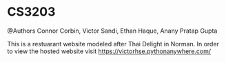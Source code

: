 # CS3203
@Authors Connor Corbin, Victor Sandi, Ethan Haque, Anany Pratap Gupta

This is a restuarant website modeled after Thai Delight in Norman. In order to view the hosted website visit https://victorhse.pythonanywhere.com/



